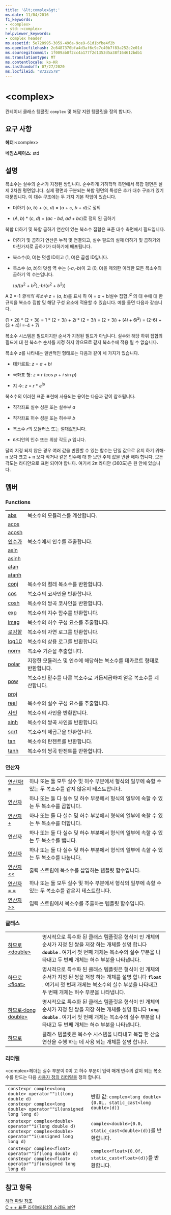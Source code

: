 ```yaml
---
title: '&lt;complex&gt;'
ms.date: 11/04/2016
f1_keywords:
- <complex>
- std::<complex>
helpviewer_keywords:
- complex header
ms.assetid: 5e728995-3059-496a-9ce9-61d1bfbe4f2b
ms.openlocfilehash: 2c6487370bfa4d3af6c9c7c40b7f83a252c2e01d
ms.sourcegitcommit: 1f009ab0f2cc4a177f2d1353d5a38f164612bdb1
ms.translationtype: MT
ms.contentlocale: ko-KR
ms.lasthandoff: 07/27/2020
ms.locfileid: "87222578"
---
```

# <a name="ltcomplexgt"></a>&lt;complex&gt;

컨테이너 클래스 템플릿 `complex` 및 해당 지원 템플릿을 정의 합니다.

## <a name="requirements"></a>요구 사항

**헤더**:\<complex>

**네임스페이스:** std

## <a name="remarks"></a>설명

복소수는 실수의 순서가 지정된 쌍입니다. 순수하게 기하학적 측면에서 복합 평면은 실제 2차원 평면입니다. 실제 평면과 구분되는 복합 평면의 특성은 추가 대수 구조가 있기 때문입니다. 이 대수 구조에는 두 가지 기본 작업이 있습니다.

- 더하기 (*a*, *b*) + (*c*, *d*) = (*a*  +  *c*, *b*  +  *d*)로 정의

- (*A*, *b*) \* (*c*, *d*) = (*ac*  -  *bd*, *ad*  +  *bc*)로 정의 된 곱하기

복합 더하기 및 복합 곱하기 연산이 있는 복소수 집합은 표준 대수 측면에서 필드입니다.

- 더하기 및 곱하기 연산은 누적 및 연결되고, 실수 필드의 실제 더하기 및 곱하기와 마찬가지로 곱하기가 더하기에 배포됩니다.

- 복소수(0, 0)는 덧셈 ID이고 (1, 0)은 곱셈 ID입니다.

- 복소수 (*a*, *b*)의 덧셈 역 수는 (-*a*,-*b*)이 고 (0, 0)을 제외한 이러한 모든 복소수의 곱하기 역 수는입니다.

   (*a/*(*a*<sup>2</sup>  +  *b*<sup>2</sup>),-*b*/(*a*<sup>2</sup>  +  *b*<sup>2</sup>))

A 2 =-1 *형식의 복소수* *z* = (*a*, *b*)를 표시 하 여  =  *a*  +  *bi*실수 집합 *i*<sup>2</sup> 의 대 수에 대 한 규칙을 복소수 집합 및 해당 구성 요소에 적용할 수 있습니다. 예를 들면 다음과 같습니다.

   (1 + 2*i*) \* (2 + 3*i*) = 1 \* (2 + 3*i*) + 2*i* \* (2 + 3*i*) = (2 + 3*i*) + (4*i* + 6*i*<sup>2</sup>) = (2-6) + (3 + 4)*i* =-4 + 7*i*

복소수 시스템은 필드이지만 순서가 지정된 필드가 아닙니다. 실수와 해당 하위 집합의 필드에 대 한 복소수 순서를 지정 하지 않으므로 같지 복소수에 적용 될 수 없습니다.

복소수 *z*를 나타내는 일반적인 형태로는 다음과 같이 세 가지가 있습니다.

- 데카르트: *z*  =  *a*  +  *bi*

- 극좌표 형: *z*  =  *r* (cos *p*  +  *i* sin *p*)

- 지 수: *z*  =  *r* \* *e*<sup>*ip*</sup>

복소수의 이러한 표준 표현에 사용되는 용어는 다음과 같이 참조됩니다.

- 직각좌표 실수 성분 또는 실수부 *a*

- 직각좌표 허수 성분 또는 허수부 *b*

- 복소수 *r*의 모듈러스 또는 절대값입니다.

- 라디안의 인수 또는 위상 각도 *p* 입니다.

달리 지정 되지 않은 경우 여러 값을 반환할 수 있는 함수는 단일 값으로 유지 하기 위해-π 보다 크고 + π 보다 작거나 같은 인수에 대 한 보안 주체 값을 반환 해야 합니다. 모든 각도는 라디안으로 표현 되어야 합니다. 여기서 2π 라디안 (360도)은 원 안에 있습니다.

## <a name="members"></a>멤버

### <a name="functions"></a>Functions

|||
|-|-|
|[abs](../standard-library/complex-functions.md#abs)|복소수의 모듈러스를 계산합니다.|
|[acos](../standard-library/complex-functions.md#acos)||
|[acosh](../standard-library/complex-functions.md#acosh)||
|[인수가](../standard-library/complex-functions.md#arg)|복소수에서 인수를 추출합니다.|
|[asin](../standard-library/complex-functions.md#asin)||
|[asinh](../standard-library/complex-functions.md#asinh)||
|[atan](../standard-library/complex-functions.md#atan)||
|[atanh](../standard-library/complex-functions.md#atanh)||
|[conj](../standard-library/complex-functions.md#conj)|복소수의 켤레 복소수를 반환합니다.|
|[cos](../standard-library/complex-functions.md#cos)|복소수의 코사인을 반환합니다.|
|[cosh](../standard-library/complex-functions.md#cosh)|복소수의 쌍곡 코사인을 반환합니다.|
|[exp](../standard-library/complex-functions.md#exp)|복소수의 지수 함수를 반환합니다.|
|[imag](../standard-library/complex-functions.md#imag)|복소수의 허수 구성 요소를 추출합니다.|
|[로깅할](../standard-library/complex-functions.md#log)|복소수의 자연 로그를 반환합니다.|
|[log10](../standard-library/complex-functions.md#log10)|복소수의 상용 로그를 반환합니다.|
|[norm](../standard-library/complex-functions.md#norm)|복소수 기준을 추출합니다.|
|[polar](../standard-library/complex-functions.md#polar)|지정한 모듈러스 및 인수에 해당하는 복소수를 데카르트 형태로 반환합니다.|
|[pow](../standard-library/complex-functions.md#pow)|복소수인 밑수를 다른 복소수로 거듭제곱하여 얻은 복소수를 계산합니다.|
|[proj](../standard-library/complex-functions.md#proj)||
|[real](../standard-library/complex-functions.md#real)|복소수의 실수 구성 요소를 추출합니다.|
|[사인](../standard-library/complex-functions.md#sin)|복소수의 사인을 반환합니다.|
|[sinh](../standard-library/complex-functions.md#sinh)|복소수의 쌍곡 사인을 반환합니다.|
|[sqrt](../standard-library/complex-functions.md#sqrt)|복소수의 제곱근을 반환합니다.|
|[tan](../standard-library/complex-functions.md#tan)|복소수의 탄젠트를 반환합니다.|
|[tanh](../standard-library/complex-functions.md#tanh)|복소수의 쌍곡 탄젠트를 반환합니다.|

### <a name="operators"></a>연산자

|||
|-|-|
|[연산자! =](../standard-library/complex-operators.md#op_neq)|하나 또는 둘 모두 실수 및 허수 부분에서 형식의 일부에 속할 수 있는 두 복소수를 같지 않은지 테스트합니다.|
|[연산자](../standard-library/complex-operators.md#op_star)|하나 또는 둘 다 실수 및 허수 부분에서 형식의 일부에 속할 수 있는 두 복소수를 곱합니다.|
|[연산자 +](../standard-library/complex-operators.md#op_add)|하나 또는 둘 다 실수 및 허수 부분에서 형식의 일부에 속할 수 있는 두 복소수를 더합니다.|
|[연산자](../standard-library/complex-operators.md#operator-)|하나 또는 둘 다 실수 및 허수 부분에서 형식의 일부에 속할 수 있는 두 복소수를 뺍니다.|
|[연산자](../standard-library/complex-operators.md#op_div)|하나 또는 둘 다 실수 및 허수 부분에서 형식의 일부에 속할 수 있는 두 복소수를 나눕니다.|
|[연산자<\<](../standard-library/complex-operators.md#op_lt_lt)|출력 스트림에 복소수를 삽입하는 템플릿 함수입니다.|
|[연산자 = =](../standard-library/complex-operators.md#op_eq_eq)|하나 또는 둘 모두 실수 및 허수 부분에서 형식의 일부에 속할 수 있는 두 복소수를 같은지 테스트합니다.|
|[연산자>>](../standard-library/complex-operators.md#op_gt_gt)|입력 스트림에서 복소수를 추출하는 템플릿 함수입니다.|

### <a name="classes"></a>클래스

|||
|-|-|
|[하므로\<double>](../standard-library/complex-double.md)|명시적으로 특수화 된 클래스 템플릿은 형식이 인 개체의 순서가 지정 된 쌍을 저장 하는 개체를 설명 합니다 **`double`** . 여기서 첫 번째 개체는 복소수의 실수 부분을 나타내고 두 번째 개체는 허수 부분을 나타냅니다.|
|[하므로\<float>](../standard-library/complex-float.md)|명시적으로 특수화 된 클래스 템플릿은 형식이 인 개체의 순서가 지정 된 쌍을 저장 하는 개체를 설명 합니다 **`float`** . 여기서 첫 번째 개체는 복소수의 실수 부분을 나타내고 두 번째 개체는 허수 부분을 나타냅니다.|
|[하므로\<long double>](../standard-library/complex-long-double.md)|명시적으로 특수화 된 클래스 템플릿은 형식이 인 개체의 순서가 지정 된 쌍을 저장 하는 개체를 설명 합니다 **`long double`** . 여기서 첫 번째 개체는 복소수의 실수 부분을 나타내고 두 번째 개체는 허수 부분을 나타냅니다.|
|[하므로](../standard-library/complex-class.md)|클래스 템플릿은 복소수 시스템을 나타내고 복잡 한 산술 연산을 수행 하는 데 사용 되는 개체를 설명 합니다.|

### <a name="literals"></a>리터럴

\<complex>헤더는 실수 부분이 0이 고 허수 부분이 입력 매개 변수의 값이 되는 복소수를 만드는 다음 [사용자 정의 리터럴을](../cpp/user-defined-literals-cpp.md) 정의 합니다.

|||
|-|-|
|`constexpr complex<long double> operator""il(long double d)`<br />`constexpr complex<long double> operator""il(unsigned long long d)`|반환 값: `complex<long double>{0.0L, static_cast<long double>(d)}`|
|`constexpr complex<double> operator""i(long double d)`<br />`constexpr complex<double> operator""i(unsigned long long d)`|`complex<double>{0.0, static_cast<double>(d)}`를 반환합니다.|
|`constexpr complex<float> operator""if(long double d)`<br />`constexpr complex<float> operator""if(unsigned long long d)`|`complex<float>{0.0f, static_cast<float>(d)}`를 반환합니다.|

## <a name="see-also"></a>참고 항목

[헤더 파일 참조](../standard-library/cpp-standard-library-header-files.md)\
[C + + 표준 라이브러리의 스레드 보안](../standard-library/thread-safety-in-the-cpp-standard-library.md)
